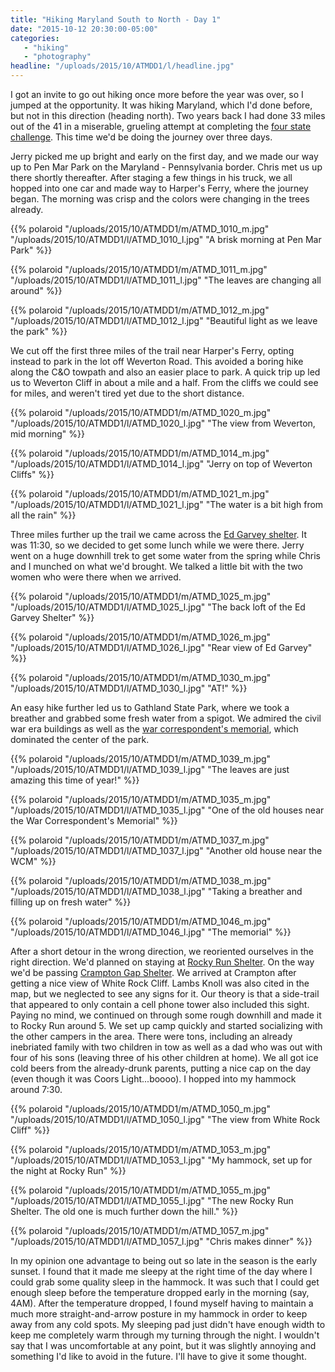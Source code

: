 ```yaml
---
title: "Hiking Maryland South to North - Day 1"
date: "2015-10-12 20:30:00-05:00"
categories:
   - "hiking"
   - "photography"
headline: "/uploads/2015/10/ATMDD1/l/headline.jpg"
---
```

I got an invite to go out hiking once more before the year was over, so I jumped at the opportunity. It was hiking Maryland, which I'd done before, but not in this direction (heading north). Two years back I had done 33 miles out of the 41 in a miserable, grueling attempt at completing the [four state challenge](/posts/2013/the-four-state-challenge/). This time we'd be doing the journey over three days.

Jerry picked me up bright and early on the first day, and we made our way up to Pen Mar Park on the Maryland - Pennsylvania border. Chris met us up there shortly thereafter. After staging a few things in his truck, we all hopped into one car and made way to Harper's Ferry, where the journey began. The morning was crisp and the colors were changing in the trees already.

{{% polaroid
   "/uploads/2015/10/ATMDD1/m/ATMD_1010_m.jpg"
   "/uploads/2015/10/ATMDD1/l/ATMD_1010_l.jpg"
   "A brisk morning at Pen Mar Park"
%}}

{{% polaroid
   "/uploads/2015/10/ATMDD1/m/ATMD_1011_m.jpg"
   "/uploads/2015/10/ATMDD1/l/ATMD_1011_l.jpg"
   "The leaves are changing all around"
%}}

{{% polaroid
   "/uploads/2015/10/ATMDD1/m/ATMD_1012_m.jpg"
   "/uploads/2015/10/ATMDD1/l/ATMD_1012_l.jpg"
   "Beautiful light as we leave the park"
%}}

We cut off the first three miles of the trail near Harper's Ferry, opting instead to park in the lot off Weverton Road. This avoided a boring hike along the C&O towpath and also an easier place to park. A quick trip up led us to Weverton Cliff in about a mile and a half. From the cliffs we could see for miles, and weren't tired yet due to the short distance.

{{% polaroid
   "/uploads/2015/10/ATMDD1/m/ATMD_1020_m.jpg"
   "/uploads/2015/10/ATMDD1/l/ATMD_1020_l.jpg"
   "The view from Weverton, mid morning"
%}}

{{% polaroid
   "/uploads/2015/10/ATMDD1/m/ATMD_1014_m.jpg"
   "/uploads/2015/10/ATMDD1/l/ATMD_1014_l.jpg"
   "Jerry on top of Weverton Cliffs"
%}}
    
{{% polaroid
   "/uploads/2015/10/ATMDD1/m/ATMD_1021_m.jpg"
   "/uploads/2015/10/ATMDD1/l/ATMD_1021_l.jpg"
   "The water is a bit high from all the rain"
%}}

Three miles further up the trail we came across the [Ed Garvey shelter](http://tnlandforms.us/at/m.php?wpt=EdGarvey). It was 11:30, so we decided to get some lunch while we were there. Jerry went on a huge downhill trek to get some water from the spring while Chris and I munched on what we'd brought. We talked a little bit with the two women who were there when we arrived.

{{% polaroid
   "/uploads/2015/10/ATMDD1/m/ATMD_1025_m.jpg"
   "/uploads/2015/10/ATMDD1/l/ATMD_1025_l.jpg"
   "The back loft of the Ed Garvey Shelter"
%}}

{{% polaroid
   "/uploads/2015/10/ATMDD1/m/ATMD_1026_m.jpg"
   "/uploads/2015/10/ATMDD1/l/ATMD_1026_l.jpg"
   "Rear view of Ed Garvey"
%}}

{{% polaroid
   "/uploads/2015/10/ATMDD1/m/ATMD_1030_m.jpg"
   "/uploads/2015/10/ATMDD1/l/ATMD_1030_l.jpg"
   "AT!"
%}}

An easy hike further led us to Gathland State Park, where we took a breather and grabbed some fresh water from a spigot. We admired the civil war era buildings as well as the [war correspondent's memorial](http://www.nps.gov/anti/learn/historyculture/mnt-arch.htm), which dominated the center of the park.

{{% polaroid
   "/uploads/2015/10/ATMDD1/m/ATMD_1039_m.jpg"
   "/uploads/2015/10/ATMDD1/l/ATMD_1039_l.jpg"
   "The leaves are just amazing this time of year!"
%}}

{{% polaroid
   "/uploads/2015/10/ATMDD1/m/ATMD_1035_m.jpg"
   "/uploads/2015/10/ATMDD1/l/ATMD_1035_l.jpg"
   "One of the old houses near the War Correspondent's Memorial"
%}}

{{% polaroid
   "/uploads/2015/10/ATMDD1/m/ATMD_1037_m.jpg"
   "/uploads/2015/10/ATMDD1/l/ATMD_1037_l.jpg"
   "Another old house near the WCM"
%}}

{{% polaroid
   "/uploads/2015/10/ATMDD1/m/ATMD_1038_m.jpg"
   "/uploads/2015/10/ATMDD1/l/ATMD_1038_l.jpg"
   "Taking a breather and filling up on fresh water"
%}}

{{% polaroid
   "/uploads/2015/10/ATMDD1/m/ATMD_1046_m.jpg"
   "/uploads/2015/10/ATMDD1/l/ATMD_1046_l.jpg"
   "The memorial"
%}}

After a short detour in the wrong direction, we reoriented ourselves in the right direction. We'd planned on staying at [Rocky Run Shelter](https://en.wikipedia.org/wiki/Rocky_Run_Shelter). On the way we'd be passing [Crampton Gap Shelter](http://tnlandforms.us/at/m.php?wpt=CramptonG). We arrived at Crampton after getting a nice view of White Rock Cliff. Lambs Knoll was also cited in the map, but we neglected to see any signs for it. Our theory is that a side-trail that appeared to only contain a cell phone tower also included this sight. Paying no mind, we continued on through some rough downhill and made it to Rocky Run around 5. We set up camp quickly and started socializing with the other campers in the area. There were tons, including an already inebriated family with two children in tow as well as a dad who was out with four of his sons (leaving three of his other children at home). We all got ice cold beers from the already-drunk parents, putting a nice cap on the day (even though it was Coors Light...boooo). I hopped into my hammock around 7:30.

{{% polaroid
   "/uploads/2015/10/ATMDD1/m/ATMD_1050_m.jpg"
   "/uploads/2015/10/ATMDD1/l/ATMD_1050_l.jpg"
   "The view from White Rock Cliff"
%}}

{{% polaroid
   "/uploads/2015/10/ATMDD1/m/ATMD_1053_m.jpg"
   "/uploads/2015/10/ATMDD1/l/ATMD_1053_l.jpg"
   "My hammock, set up for the night at Rocky Run"
%}}

{{% polaroid
   "/uploads/2015/10/ATMDD1/m/ATMD_1055_m.jpg"
   "/uploads/2015/10/ATMDD1/l/ATMD_1055_l.jpg"
   "The new Rocky Run Shelter. The old one is much further down the hill."
%}}

{{% polaroid
   "/uploads/2015/10/ATMDD1/m/ATMD_1057_m.jpg"
   "/uploads/2015/10/ATMDD1/l/ATMD_1057_l.jpg"
   "Chris makes dinner"
%}}

In my opinion one advantage to being out so late in the season is the early sunset. I found that it made me sleepy at the right time of the day where I could grab some quality sleep in the hammock. It was such that I could get enough sleep before the temperature dropped early in the morning (say, 4AM). After the temperature dropped, I found myself having to maintain a much more straight-and-arrow posture in my hammock in order to keep away from any cold spots. My sleeping pad just didn't have enough width to keep me completely warm through my turning through the night. I wouldn't say that I was uncomfortable at any point, but it was slightly annoying and something I'd like to avoid in the future. I'll have to give it some thought.
